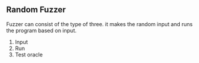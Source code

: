 ## Random Fuzzer 

Fuzzer can consist of the type of three. it makes the random input and runs the program based on input.

1. Input 
2. Run
3. Test oracle 

